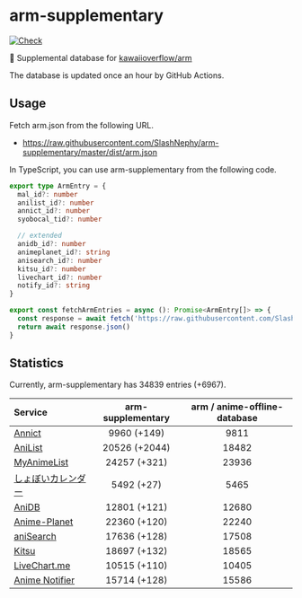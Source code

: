 # arm-supplementary

[![Check](https://github.com/SlashNephy/arm-supplementary/actions/workflows/check-node.yml/badge.svg)](https://github.com/SlashNephy/arm-supplementary/actions/workflows/check-node.yml)

💊 Supplemental database for [kawaiioverflow/arm](https://github.com/kawaiioverflow/arm)

The database is updated once an hour by GitHub Actions.

## Usage

Fetch arm.json from the following URL.

- https://raw.githubusercontent.com/SlashNephy/arm-supplementary/master/dist/arm.json

In TypeScript, you can use arm-supplementary from the following code.

```TypeScript
export type ArmEntry = {
  mal_id?: number
  anilist_id?: number
  annict_id?: number
  syobocal_tid?: number

  // extended
  anidb_id?: number
  animeplanet_id?: string
  anisearch_id?: number
  kitsu_id?: number
  livechart_id?: number
  notify_id?: string
}

export const fetchArmEntries = async (): Promise<ArmEntry[]> => {
  const response = await fetch('https://raw.githubusercontent.com/SlashNephy/arm-supplementary/master/dist/arm.json')
  return await response.json()
}
```

## Statistics

Currently, arm-supplementary has 34839 entries (+6967).

| Service                                     | arm-supplementary | arm / anime-offline-database |
| :------------------------------------------ | :---------------: | :--------------------------: |
| [Annict](https://annict.com)                |    9960 (+149)    |             9811             |
| [AniList](https://anilist.co)               |   20526 (+2044)   |            18482             |
| [MyAnimeList](https://myanimelist.net)      |   24257 (+321)    |            23936             |
| [しょぼいカレンダー](https://cal.syoboi.jp) |    5492 (+27)     |             5465             |
| [AniDB](https://anidb.net)                  |   12801 (+121)    |            12680             |
| [Anime-Planet](https://anime-planet.com)    |   22360 (+120)    |            22240             |
| [aniSearch](https://anisearch.com)          |   17636 (+128)    |            17508             |
| [Kitsu](https://kitsu.io)                   |   18697 (+132)    |            18565             |
| [LiveChart.me](https://livechart.me)        |   10515 (+110)    |            10405             |
| [Anime Notifier](https://notify.moe)        |   15714 (+128)    |            15586             |
